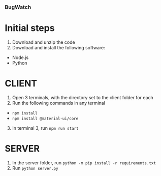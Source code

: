 ### BugWatch

# Initial steps
1. Download and unzip the code
2. Download and install the following software:
  - Node.js
  - Python

# CLIENT
1. Open 3 terminals, with the directory set to the client folder for each
2. Run the following commands in any terminal
  - `npm install`
  - `npm install @material-ui/core`
3. In terminal 3, run `npm run start`

# SERVER
1. In the server folder, run `python -m pip install -r requirements.txt`
2. Run `python server.py`
